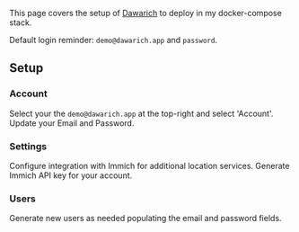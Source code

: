 This page covers the setup of [Dawarich](https://github.com/Freika/dawarich) to deploy in my docker-compose stack.

Default login reminder: `demo@dawarich.app` and `password`.

## Setup

### Account

Select your the `demo@dawarich.app` at the top-right and select 'Account'. Update your Email and Password.

### Settings

Configure integration with Immich for additional location services. Generate Immich API key for your account.

### Users

Generate new users as needed populating the email and password fields.
